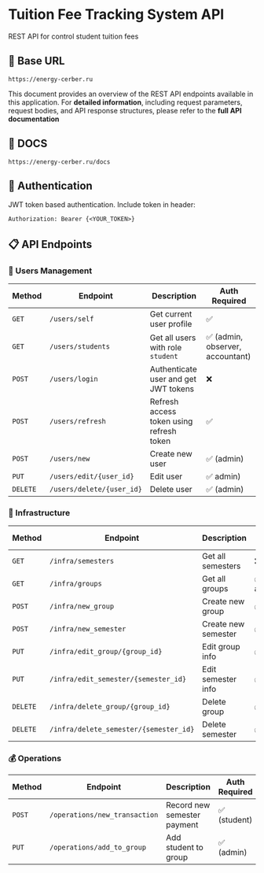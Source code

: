 # Tuition Fee Tracking System API

REST API for control student tuition fees

## 📌 Base URL
`https://energy-cerber.ru`

This document provides an overview of the REST API endpoints available in this application. For **detailed information**, including request parameters, request bodies, and API response structures, please refer to the **full API documentation**

## 📄 DOCS
`https://energy-cerber.ru/docs`

## 🔐 Authentication
JWT token based authentication. Include token in header:
```http
Authorization: Bearer {<YOUR_TOKEN>}
```


## 📋 API Endpoints

### 👥 Users Management

| Method | Endpoint | Description | Auth Required |
|--------|----------|-------------|---------------|
| `GET` | `/users/self` | Get current user profile | ✅ |
| `GET` | `/users/students` | Get all users with role `student` | ✅ (admin, observer, accountant) |
| `POST` | `/users/login` | Authenticate user and get JWT tokens | ❌ |
| `POST` | `/users/refresh` | Refresh access token using refresh token | ✅ |
| `POST` | `/users/new` | Create new user | ✅ (admin) |
| `PUT` | `/users/edit/{user_id}` | Edit user | ✅ admin) |
| `DELETE` | `/users/delete/{user_id}` | Delete user | ✅ (admin) |

### 🏫 Infrastructure

| Method | Endpoint | Description | Auth Required |
|--------|----------|-------------|---------------|
| `GET` | `/infra/semesters` | Get all semesters | ❌ |
| `GET` | `/infra/groups` | Get all groups | ✅ (admin, accountant) |
| `POST` | `/infra/new_group` | Create new group | ✅ (admin) |
| `POST` | `/infra/new_semester` | Create new semester | ✅ (admin) |
| `PUT` | `/infra/edit_group/{group_id}` | Edit group info | ✅ (admin) |
| `PUT` | `/infra/edit_semester/{semester_id}` | Edit semester info | ✅ (admin) |
| `DELETE` | `/infra/delete_group/{group_id}` | Delete group | ✅ (admin) |
| `DELETE` | `/infra/delete_semester/{semester_id}` | Delete semester | ✅ (admin) |

### 💰 Operations

| Method | Endpoint | Description | Auth Required |
|--------|----------|-------------|---------------|
| `POST` | `/operations/new_transaction` | Record new semester payment | ✅ (student) |
| `PUT` | `/operations/add_to_group` | Add student to group | ✅ (admin) |

